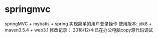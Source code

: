 # springmvc
springMVC + mybatis + spring 实现简单的用户登录操作
使用版本: jdk8 + maven3.5.4 + web3.1
修改记录：
2018/12/4:已在办公电脑copy源代码调试
